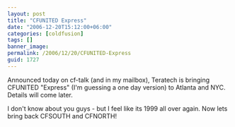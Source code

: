 ```yaml
---
layout: post
title: "CFUNITED Express"
date: "2006-12-20T15:12:00+06:00"
categories: [coldfusion]
tags: []
banner_image: 
permalink: /2006/12/20/CFUNITED-Express
guid: 1727
---
```


Announced today on cf-talk (and in my mailbox), Teratech is bringing CFUNITED "Express" (I'm guessing a one day version) to Atlanta and NYC. Details will come later. 

I don't know about you guys - but I feel like its 1999 all over again. Now lets bring back CFSOUTH and CFNORTH!